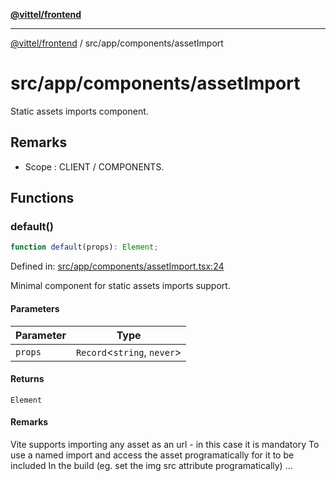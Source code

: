 [**@vittel/frontend**](../../../README.md)

***

[@vittel/frontend](../../../README.md) / src/app/components/assetImport

# src/app/components/assetImport

Static assets imports component.

## Remarks

- Scope : CLIENT / COMPONENTS.

## Functions

### default()

```ts
function default(props): Element;
```

Defined in: [src/app/components/assetImport.tsx:24](https://github.com/mulekick/vittel/blob/fd6f7ece7df6639cbc3c099ded62d635ce6ae274/packages/frontend/src/app/components/assetImport.tsx#L24)

Minimal component for static assets imports support.

#### Parameters

| Parameter | Type |
| ------ | ------ |
| `props` | `Record`\<`string`, `never`\> |

#### Returns

`Element`

#### Remarks

Vite supports importing any asset as an url - in this case it is mandatory
To use a named import and access the asset programatically for it to be included
In the build (eg. set the img src attribute programatically) ...
